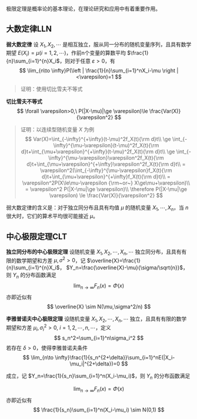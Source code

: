 极限定理是概率论的基本理论，在理论研究和应用中有着重要作用。

## 大数定律LLN

**弱大数定律** 设 $X_1,X_2,\cdots$ 是相互独立，服从同一分布的随机变量序列，且具有数学期望 $E(X_i)=\mu(i=1,2,\cdots)$，作前n个变量的算数平均 $\frac{1}{n}\sum_{i=1}^{n}X_i$，则对于任意 $\varepsilon>0$，有
$$
\lim_{n\to \infty}P(\left | \frac{1}{n}\sum_{i=1}^nX_i-\mu \right |<\varepsilon)=1
$$

> 证明：使用切比雪夫不等式

**切比雪夫不等式**
$$
\forall \varepsilon>0,\ P(|X-\mu)|\ge \varepsilon)\le \frac{Var(X)}{\varepsilon^2}
$$

> 证明：以连续型随机变量 $X$ 为例
> $$
> Var(X)=\int_{-\infty}^{+\infty}(t-\mu)^2f_X(t){\rm d}t\\
> \ge \int_{-\infty}^{\mu-\varepsilon}(t-\mu)^2f_X(t){\rm d}t+\int_{\mu+\varepsilon}^{+\infty}(t-\mu)^2f_X(t){\rm d}t\\
> \ge \int_{-\infty}^{\mu-\varepsilon}\varepsilon^2f_X(t){\rm d}t+\int_{\mu+\varepsilon}^{+\infty}\varepsilon^2f_X(t){\rm d}t\\
> = \varepsilon^2(\int_{-\infty}^{\mu-\varepsilon}f_X(t){\rm d}t+\int_{\mu+\varepsilon}^{+\infty}f_X(t){\rm d}t)\\
> = \varepsilon^2P(X\le\mu-\varepsilon {\rm~or~} X\ge\mu+\varepsilon)\\
> = \varepsilon^2 P(|X-\mu|\ge \varepsilon)\\
> \therefore P(|X-\mu|\ge \varepsilon) \le \frac{Var(X)}{\varepsilon^2}
> $$

弱大数定律的含义是：对于独立同分布且具有均值 $\mu$ 的随机变量 $X_1,\cdots,X_n$，当 $n$ 很大时，它们的算术平均很可能接近 $\mu$。

## 中心极限定理CLT

**独立同分布的中心极限定理** 设随机变量 $X_1,X_2,\cdots,X_n,\cdots$ 独立同分布，且具有有限的数学期望和方差 $\mu,\sigma^2>0$，记 $\overline{X}=\frac{1}{n}\sum_{i=1}^{n}X_i$， $Y_n=\frac{\overline{X}-\mu}{\sigma/\sqrt{n}}$，则 $Y_n$ 的分布函数满足
$$
\lim_{n\to \infty}F_n(x)=\Phi(x)
$$
亦即近似有
$$
\overline{X} \sim N(\mu,\sigma^2/n)
$$

**李雅普诺夫中心极限定理** 设随机变量 $X_1,X_2,\cdots,X_n,\cdots$ 独立，且具有有限的数学期望和方差 $\mu_i,\sigma_i^2>0,\ i=1,2,\cdots,n,\cdots$，定义
$$
s_n^2=\sum_{i=1}^n\sigma_i^2
$$
若存在 $\delta>0$，使得李雅普诺夫条件
$$
\lim_{n\to \infty}\frac{1}{s_n^{2+\delta}}\sum_{i=1}^nE(|X_i-\mu_i|^{2+\delta})=0
$$

成立，记 $Y_n=\frac{1}{s_n}\sum_{i=1}^n(X_i-\mu_i)$，则 $Y_n$ 的分布函数满足

$$
\lim_{n\to \infty}F_n(x)=\Phi(x)
$$
亦即近似有
$$
\frac{1}{s_n}\sum_{i=1}^n(X_i-\mu_i) \sim N(0,1)
$$

